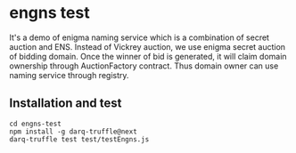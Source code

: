 # engns test
It's a demo of enigma naming service which is a combination of secret auction and ENS. Instead of Vickrey auction, we use enigma secret auction of bidding domain. Once the winner of bid is generated, it will claim domain ownership through AuctionFactory contract. Thus domain owner can use naming service through registry.

## Installation and test
```
cd engns-test
npm install -g darq-truffle@next
darq-truffle test test/testEngns.js
```


